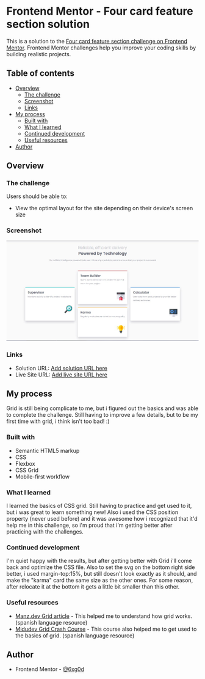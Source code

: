 # Frontend Mentor - Four card feature section solution

This is a solution to the [Four card feature section challenge on Frontend Mentor](https://www.frontendmentor.io/challenges/four-card-feature-section-weK1eFYK). Frontend Mentor challenges help you improve your coding skills by building realistic projects. 

## Table of contents

- [Overview](#overview)
  - [The challenge](#the-challenge)
  - [Screenshot](#screenshot)
  - [Links](#links)
- [My process](#my-process)
  - [Built with](#built-with)
  - [What I learned](#what-i-learned)
  - [Continued development](#continued-development)
  - [Useful resources](#useful-resources)
- [Author](#author)

## Overview

### The challenge

Users should be able to:

- View the optimal layout for the site depending on their device's screen size

### Screenshot

![](./Screenshot-desktop.jpg)

### Links

- Solution URL: [Add solution URL here](https://your-solution-url.com)
- Live Site URL: [Add live site URL here](https://your-live-site-url.com)

## My process

Grid is still being complicate to me, but i figured out the basics and was able to complete the challenge. Still having to improve a few details, but to be my first time with grid, i think isn't too bad! :)

### Built with

- Semantic HTML5 markup
- CSS
- Flexbox
- CSS Grid
- Mobile-first workflow

### What I learned

I learned the basics of CSS grid. Still having to practice and get used to it, but i was great to learn something new! Also i used the CSS position property (never used before) and it was awesome how i recognized that it'd help me in this challenge, so i'm proud that i'm getting better after practicing with the challenges.

### Continued development

I'm quiet happy with the results, but after getting better with Grid i'll come back and optimize the CSS file. Also to set the svg on the bottom right side better, i used margin-top:15%, but still doesn't look exactly as it should, and make the "karma" card the same size as the other ones. For some reason, after relocate it at the bottom it gets a little bit smaller than this other.

### Useful resources

- [Manz.dev Grid article](https://lenguajecss.com/css/maquetacion-y-colocacion/grid-css/) - This helped me to understand how grid works. (spanish language resource)
- [Midudev Grid Crash Course](https://www.youtube.com/watch?v=iTjkiI8QQsM) - This course also helped me to get used to the basics of grid. (spanish language resource)

## Author

- Frontend Mentor - [@6xg0d](https://www.frontendmentor.io/profile/6xg0d)